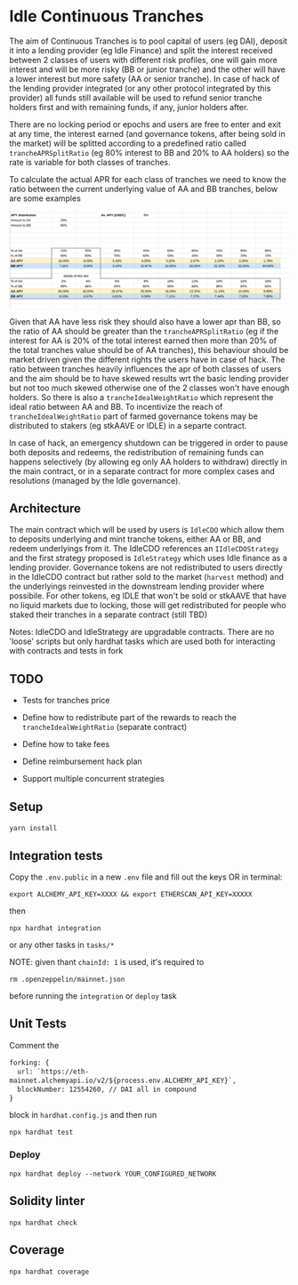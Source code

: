 # Idle Continuous Tranches
The aim of Continuous Tranches is to pool capital of users (eg DAI), deposit it into a lending provider (eg Idle Finance) and split the interest received between 2 classes of users with different risk profiles, one will gain more interest and will be more risky (BB or junior tranche) and the other will have a lower interest but more safety (AA or senior tranche).
In case of hack of the lending provider integrated (or any other protocol integrated by this provider) all funds still available will be used to refund senior tranche holders first and with remaining funds, if any,
junior holders after.

There are no locking period or epochs and users are free to enter and exit at any time, the interest earned
(and governance tokens, after being sold in the market) will be splitted according to a predefined ratio called `trancheAPRSplitRatio` (eg 80% interest to BB and 20% to AA holders) so the rate is variable for both classes of tranches.

To calculate the actual APR for each class of tranches we need to know the ratio between the current underlying value of AA and BB tranches, below are some examples

![Tranche apr / value split ratio](tranches.png)

Given that AA have less risk they should also have a lower apr than BB, so the ratio of AA should be
greater than the `trancheAPRSplitRatio` (eg if the interest for AA is 20% of the total interest earned then more than 20% of the total tranches value should be of AA tranches), this behaviour should be market driven given the different rights the users have in case of hack. The ratio between tranches heavily influences the apr of both classes of users and the aim should be to have skewed results wrt the basic lending provider but not too much skewed otherwise one of the 2 classes won't have enough holders. So there is also a `trancheIdealWeightRatio` which represent the ideal ratio between AA and BB. To incentivize the reach of `trancheIdealWeightRatio` part of farmed governance tokens may be distributed to stakers (eg stkAAVE or IDLE) in a separte contract.

In case of hack, an emergency shutdown can be triggered in order to pause both deposits and redeems, the redistribution of remaining funds can happens selectively (by allowing eg only AA holders to withdraw) directly in the main contract, or in a separate contract for more complex cases and resolutions (managed by the Idle governance).

## Architecture
The main contract which will be used by users is `IdleCDO` which allow them to deposits underlying and mint tranche tokens, either AA or BB, and redeem underlyings from it. The IdleCDO references an `IIdleCDOStrategy` and the first strategy proposed is `IdleStrategy` which uses Idle finance as a lending provider. Governance tokens are not redistributed to users directly in the IdleCDO contract but rather sold to the market (`harvest` method) and the underlyings reinvested in the downstream lending provider where possibile. For other tokens, eg IDLE that won't be sold or stkAAVE that have no liquid markets due to locking, those will get redistributed for people who staked their tranches in a separate contract (still TBD)

Notes:
IdleCDO and IdleStrategy are upgradable contracts.
There are no 'loose' scripts but only hardhat tasks which are used both for interacting with contracts and tests in fork

## TODO
- Tests for tranches price
- Define how to redistribute part of the rewards to reach the `trancheIdealWeightRatio` (separate contract)
- Define how to take fees
- Define reimbursement hack plan

- Support multiple concurrent strategies

## Setup

```
yarn install
```

## Integration tests

Copy the `.env.public` in a new `.env` file and fill out the keys OR in terminal:

```
export ALCHEMY_API_KEY=XXXX && export ETHERSCAN_API_KEY=XXXXX
```
then

```
npx hardhat integration
```
or any other tasks in `tasks/*`

NOTE: given thant `chainId: 1` is used, it's required to

```
rm .openzeppelin/mainnet.json
```
before running the `integration` or `deploy` task

## Unit Tests

Comment the
```
forking: {
  url: `https://eth-mainnet.alchemyapi.io/v2/${process.env.ALCHEMY_API_KEY}`,
  blockNumber: 12554260, // DAI all in compound
}
```
block in `hardhat.config.js` and then run

```
npx hardhat test
```

### Deploy

```
npx hardhat deploy --network YOUR_CONFIGURED_NETWORK
```

## Solidity linter

```
npx hardhat check
```

## Coverage

```
npx hardhat coverage
```
